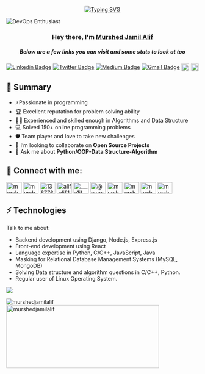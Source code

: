 <p align="center">
<a href="https://git.io/typing-svg"><img src="https://readme-typing-svg.demolab.com?font=Fira+Code&weight=700&pause=1000&center=true&random=false&width=435&lines=I+am+a+passionate+problem+solver;and+Backend+Developer%F0%9F%92%BB." alt="Typing SVG" /></a>
</p>  



![DevOps Enthusiast](https://cdn0.scrvt.com/fokus/b10b9460c59ce9fe/1a1bf772ad3a/v/71c632bfce7e/AI_KI_970x485.jpg?nowebp=1)

<h3 align="center">Hey there, I'm <a href="https://github.com/murshedjamilalif">Murshed Jamil Alif</a></h3>
<h5 align="center">Below are a few links you can visit and some stats to look at too</h5>



<p align="center" style="display: flex; justify-content: space-between; max-width: 800px;">
    <a href="https://www.linkedin.com/in/murshed-jamil-alif/" rel="nofollow">
        <img src="https://img.shields.io/badge/murshedjamilalif-blue?style=flat-square&logo=Linkedin&logoColor=white&link=https://www.linkedin.com/in/murshed-jamil-alif/" alt="Linkedin Badge">
    </a>

  <a href="https://twitter.com/@murshed_jamil" rel="nofollow">
      <img src="https://img.shields.io/badge/-@murshed_jamil-1ca0f1?style=flat-square&labelColor=1ca0f1&logo=twitter&logoColor=white&link=https://twitter.com/@murshed_jamil" alt="Twitter Badge">
  </a>

  <a href="https://medium.com/@murshedjamilalif" rel="nofollow">
      <img src="https://img.shields.io/badge/-@murshedjamilalif-03a57a?style=flat-square&labelColor=000000&logo=Medium&link=https://medium.com/@murshedjamilalif/" alt="Medium Badge">
  </a>

  <a href="mailto:murshedjamilalif@gmail.com">
      <img src="https://img.shields.io/badge/-murshedjamilalif@gmail.com-c14438?style=flat-square&logo=Gmail&logoColor=white&link=mailto:murshedjamilalif@gmail.com" alt="Gmail Badge">
  </a>

  <a href="https://github.com/murshedjamilalif">
      <img alt="followers" title="Follow me on Github" src="https://img.shields.io/github/followers/murshedjamilalif?color=236ad3&style=for-the-badge&logo=github&label=Follow" height="20"/>
  </a>
  
  <a>
  <img src="https://img.shields.io/twitter/follow/murshed_jamil?style=for-the-badge&logo=Twitter&label=Murshed%20Jamil%20Alif"height="20" /> 
  </a>
</p>








<h2><i class="fas fa-users"></i> 👯 Summary</h2>
  <ul>
    <li>⚡Passionate in programming</li>
    <li>🏆 Excellent reputation for problem solving ability</li>
    <li>🧙‍♂️ Experienced and skilled enough in Algorithms and Data Structure</li>
<!--     <li>Participated 18+ IUPC (Inter University Programming Contest) on behalf of BRAC University</li> -->
    <li>💻 Solved 150+ online programming problems</li>
<!--     <li>Authored 12+ programming problems</li> -->
<!--     <li>Judge and Problem setter at 6+ programming contests</li> -->
<!--     <li>Experience of working in a largest e-commerce ecosystem and banking software</li> -->
    <li>🛡️ Team player and love to take new challenges</li>
    <li>👯 I’m looking to collaborate on <b>Open Source Projects</b></li>
    <li>💬 Ask me about <b>Python/OOP-Data Structure-Algorithm</b> </li>
  </ul>



<h2><i class="fas fa-users"></i> 📨 Connect with me:</h2>






<p align="left">
<a href="https://twitter.com/murshed_jamil" target="blank"><img align="center" src="https://raw.githubusercontent.com/rahuldkjain/github-profile-readme-generator/master/src/images/icons/Social/twitter.svg" alt="murshed_jamil" height="30" width="40" /></a>
<a href="https://linkedin.com/in/murshed-jamil-alif" target="blank"><img align="center" src="https://raw.githubusercontent.com/rahuldkjain/github-profile-readme-generator/master/src/images/icons/Social/linked-in-alt.svg" alt="murshed-jamil-alif" height="30" width="40" /></a>
<a href="https://stackoverflow.com/users/13877614" target="blank"><img align="center" src="https://raw.githubusercontent.com/rahuldkjain/github-profile-readme-generator/master/src/images/icons/Social/stack-overflow.svg" alt="13877614" height="30" width="40" /></a>
<a href="https://fb.com/alif.alif.14473" target="blank"><img align="center" src="https://raw.githubusercontent.com/rahuldkjain/github-profile-readme-generator/master/src/images/icons/Social/facebook.svg" alt="alif.alif.14473" height="30" width="40" /></a>
<a href="https://instagram.com/___a1if____" target="blank"><img align="center" src="https://raw.githubusercontent.com/rahuldkjain/github-profile-readme-generator/master/src/images/icons/Social/instagram.svg" alt="___a1if____" height="30" width="40" /></a>
<a href="https://medium.com/@murshedjamilalif" target="blank"><img align="center" src="https://raw.githubusercontent.com/rahuldkjain/github-profile-readme-generator/master/src/images/icons/Social/medium.svg" alt="@murshedjamilalif" height="30" width="40" /></a>
<a href="https://www.hackerrank.com/murshedjamilalif" target="blank"><img align="center" src="https://raw.githubusercontent.com/rahuldkjain/github-profile-readme-generator/master/src/images/icons/Social/hackerrank.svg" alt="murshedjamilalif" height="30" width="40" /></a>
<a href="https://www.leetcode.com/murshedjamilalif" target="blank"><img align="center" src="https://raw.githubusercontent.com/rahuldkjain/github-profile-readme-generator/master/src/images/icons/Social/leet-code.svg" alt="murshedjamilalif" height="30" width="40" /></a>
<a href="https://www.hackerearth.com/murshedjamilalif" target="blank"><img align="center" src="https://raw.githubusercontent.com/rahuldkjain/github-profile-readme-generator/master/src/images/icons/Social/hackerearth.svg" alt="murshedjamilalif" height="30" width="40" /></a>
<a href="https://auth.geeksforgeeks.org/user/murshedjamilalif" target="blank"><img align="center" src="https://raw.githubusercontent.com/rahuldkjain/github-profile-readme-generator/master/src/images/icons/Social/geeks-for-geeks.svg" alt="murshedjamilalif" height="30" width="40" /></a>
</p>

<!--<h3 align="left">Languages and Tools:</h3>-->
<h2><i class="fas fa-users"></i> ⚡ Technologies</h2>
  <p>Talk to me about:</p>
  <ul>
    <li>Backend development using Django, Node.js, Express.js</li>
    <li>Front-end development using React </li>
    <li>Language expertise in Python, C/C++, JavaScript, Java</li>
    <li>Masking for Relational Database Management Systems (MySQL, MongoDB)</li>
    <li>Solving Data structure and algorithm questions in C/C++, Python.</li>
    <li>Regular user of Linux Operating System.</li>
<!--     <li>Experience of using Docker, Kubernetes.</li>
    <li>Desktop application development using Java.</li> -->
<!--     <li>Mobile application development using Java, Kotlin, Flutter.</li> -->
  </ul>

<!--
<p align="left">
  <a href="https://www.w3schools.com/django/index.php" target="_blank" rel="noreferrer">
      <img src="https://icongr.am/devicon/django-original.svg?size=128&color=currentColor " alt="cplusplus" width="60" height="40"/>
   </a>
  
   <a href="https://learndjango.com/tutorials/official-django-rest-framework-tutorial-beginners" target="_blank" rel="noreferrer">
      <img src="https://cdn.jsdelivr.net/gh/devicons/devicon@latest/icons/djangorest/djangorest-original.svg" alt="cplusplus" width="40" height="40"/>
   </a>      
  
   
  
   <a href="https://www.w3schools.com/react/default.asp" target="_blank" rel="noreferrer">
       <img src="https://cdn.jsdelivr.net/gh/devicons/devicon@latest/icons/react/react-original.svg" alt="cplusplus" width="40" height="40"/> 
           
  </a>
   <a href="https://www.w3schools.com/mongodb/index.php" target="_blank" rel="noreferrer">
     <img src="https://cdn.jsdelivr.net/gh/devicons/devicon@latest/icons/mongodb/mongodb-original.svg" alt="cplusplus" width="40" height="40"/> 
           
  </a>
  
            
          

   <a href="https://www.w3schools.com/mysql/default.asp" target="_blank" rel="noreferrer">
  <img src="https://cdn.jsdelivr.net/gh/devicons/devicon@latest/icons/mysql/mysql-original.svg" alt="cplusplus" width="40" height="40"/> 
           
  </a>
            
          

   <a href="https://www.w3schools.com/nodejs/" target="_blank" rel="noreferrer">
      <img src="https://cdn.jsdelivr.net/gh/devicons/devicon@latest/icons/nodejs/nodejs-original.svg" alt="cplusplus" width="40" height="40"/> 
           
  </a>

   <a href="https://www.w3schools.com/java/default.asp" target="_blank" rel="noreferrer">
    <img src="https://cdn.jsdelivr.net/gh/devicons/devicon@latest/icons/java/java-original.svg" alt="cplusplus" width="40" height="40"/> 
           
  </a>  

 </a>

   <a href="https://www.w3schools.com/js/" target="_blank" rel="noreferrer">
     <img src="https://cdn.jsdelivr.net/gh/devicons/devicon@latest/icons/javascript/javascript-original.svg" alt="cplusplus" width="40" height="40"/> 
           
  </a>  

      
          
          
  <a href="https://www.tutorialspoint.com/expressjs/index.htm" target="_blank" rel="noreferrer">
      <img src="https://cdn.jsdelivr.net/gh/devicons/devicon@latest/icons/express/express-original.svg" alt="cplusplus" width="40" height="40"/> 
           
  </a>        
            
          
  <a href="https://www.python.org" target="_blank" rel="noreferrer"> 
      <img src="https://raw.githubusercontent.com/devicons/devicon/master/icons/python/python-original.svg" alt="python" width="40" height="40"/> 
  </a> 
  
  <a href="https://www.w3schools.com/cpp/" target="_blank" rel="noreferrer"> 
     <img src="https://raw.githubusercontent.com/devicons/devicon/master/icons/cplusplus/cplusplus-original.svg" alt="cplusplus" width="40" height="40"/> 
  </a> 
  
  
  <a href="https://git-scm.com/" target="_blank" rel="noreferrer"> 
    <img src="https://www.vectorlogo.zone/logos/git-scm/git-scm-icon.svg" alt="git" width="40" height="40"/> 
  </a> 
  
  
  <a href="https://www.linux.org/" target="_blank" rel="noreferrer"> 
      <img src="https://raw.githubusercontent.com/devicons/devicon/master/icons/linux/linux-original.svg" alt="linux" width="40" height="40"/> 
  </a> 
  

</p>
-->
<p align="left"> <a href="https://github.com/murshedjamilalif"><img src="https://skillicons.dev/icons?i=vscode,replit,github,css,html,js,mongodb,express,react,nodejs,python,django,mysql,"> </a> </p>

<p>
  <img align="left" src="https://github-readme-stats.vercel.app/api/top-langs?username=murshedjamilalif&show_icons=true&locale=en&layout=compact" alt="murshedjamilalif" />
</p>

<p>&nbsp;
  <img align="center" src="https://github-readme-stats.vercel.app/api?username=murshedjamilalif&show_icons=true&locale=en" alt="murshedjamilalif" width="400" height="165" />
</p>
